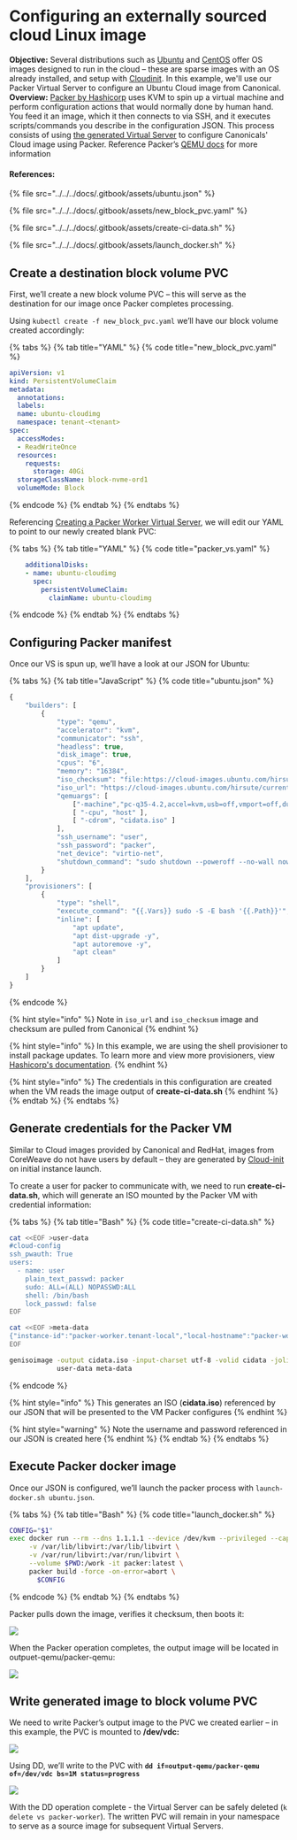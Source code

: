 # Configuring an externally sourced cloud Linux image

**Objective:** Several distributions such as [Ubuntu](https://cloud-images.ubuntu.com) and [CentOS](https://cloud.centos.org/altarch/7/images/) offer OS images designed to run in the cloud – these are sparse images with an OS already installed, and setup with [Cloudinit](https://cloudinit.readthedocs.io/en/latest/). In this example, we'll use our Packer Virtual Server to configure an Ubuntu Cloud image from Canonical.\
**Overview:** [Packer by Hashicorp](https://www.packer.io/intro) uses KVM to spin up a virtual machine and perform configuration actions that would normally done by human hand. You feed it an image, which it then connects to via SSH, and it executes scripts/commands you describe in the configuration JSON. This process consists of using [the generated Virtual Server](creating-a-packer-worker-virtual-server.md) to configure Canonicals' Cloud image using Packer. Reference Packer’s [QEMU docs](https://www.packer.io/docs/builders/qemu) for more information

#### References:

{% file src="../../../docs/.gitbook/assets/ubuntu.json" %}

{% file src="../../../docs/.gitbook/assets/new_block_pvc.yaml" %}

{% file src="../../../docs/.gitbook/assets/create-ci-data.sh" %}

{% file src="../../../docs/.gitbook/assets/launch_docker.sh" %}

## Create a destination block volume PVC

First, we’ll create a new block volume PVC – this will serve as the destination for our image once Packer completes processing.

Using `kubectl create -f new_block_pvc.yaml` we’ll have our block volume created accordingly:

{% tabs %}
{% tab title="YAML" %}
{% code title="new_block_pvc.yaml" %}
```yaml
apiVersion: v1
kind: PersistentVolumeClaim
metadata:
  annotations:
  labels:
  name: ubuntu-cloudimg
  namespace: tenant-<tenant>
spec:
  accessModes:
  - ReadWriteOnce
  resources:
    requests:
      storage: 40Gi
  storageClassName: block-nvme-ord1
  volumeMode: Block
```
{% endcode %}
{% endtab %}
{% endtabs %}

Referencing [Creating a Packer Worker Virtual Server](https://app.gitbook.com/@coreweave/s/coreweave/\~/drafts/-MgqXuJGx7Fuy03tCSXb/virtual-servers/examples/using-packer-to-create-and-update-os-images#creating-a-packer-worker-virtual-server), we will edit our YAML to point to our newly created blank PVC:

{% tabs %}
{% tab title="YAML" %}
{% code title="packer_vs.yaml" %}
```yaml
    additionalDisks:
    - name: ubuntu-cloudimg
      spec:
        persistentVolumeClaim:
          claimName: ubuntu-cloudimg
```
{% endcode %}
{% endtab %}
{% endtabs %}

## Configuring Packer manifest

Once our VS is spun up, we’ll have a look at our JSON for Ubuntu:

{% tabs %}
{% tab title="JavaScript" %}
{% code title="ubuntu.json" %}
```javascript
{
    "builders": [
        {
            "type": "qemu",
            "accelerator": "kvm",
            "communicator": "ssh",
            "headless": true,
            "disk_image": true,
            "cpus": "6",
            "memory": "16384",
            "iso_checksum": "file:https://cloud-images.ubuntu.com/hirsute/current/SHA256SUMS",
            "iso_url": "https://cloud-images.ubuntu.com/hirsute/current/hirsute-server-cloudimg-amd64.img",
            "qemuargs": [
                ["-machine","pc-q35-4.2,accel=kvm,usb=off,vmport=off,dump-guest-core=off"],
                [ "-cpu", "host" ],
                [ "-cdrom", "cidata.iso" ]
            ],
            "ssh_username": "user",
            "ssh_password": "packer",
            "net_device": "virtio-net",
            "shutdown_command": "sudo shutdown --poweroff --no-wall now"
        }
    ],
    "provisioners": [
        {
            "type": "shell",
            "execute_command": "{{.Vars}} sudo -S -E bash '{{.Path}}'",
            "inline": [
                "apt update",
                "apt dist-upgrade -y",
                "apt autoremove -y",
                "apt clean"
            ]
        }
    ]
}
```
{% endcode %}

{% hint style="info" %}
Note in `iso_url` and `iso_checksum` image and checksum are pulled from Canonical
{% endhint %}

{% hint style="info" %}
In this example, we are using the shell provisioner to install package updates. To learn more and view more provisioners, view [Hashicorp's documentation](https://www.packer.io/docs/provisioners/shell).
{% endhint %}

{% hint style="info" %}
The credentials in this configuration are created when the VM reads the image output of **create-ci-data.sh**
{% endhint %}
{% endtab %}
{% endtabs %}

## Generate credentials for the Packer VM

Similar to Cloud images provided by Canonical and RedHat, images from CoreWeave do not have users by default – they are generated by [Cloud-init](https://cloudinit.readthedocs.io/en/latest/) on initial instance launch.

To create a user for packer to communicate with, we need to run **create-ci-data.sh**, which will generate an ISO mounted by the Packer VM with credential information:

{% tabs %}
{% tab title="Bash" %}
{% code title="create-ci-data.sh" %}
```bash
cat <<EOF >user-data
#cloud-config
ssh_pwauth: True
users:
  - name: user
    plain_text_passwd: packer
    sudo: ALL=(ALL) NOPASSWD:ALL
    shell: /bin/bash
    lock_passwd: false
EOF

cat <<EOF >meta-data
{"instance-id":"packer-worker.tenant-local","local-hostname":"packer-worker"}
EOF

genisoimage -output cidata.iso -input-charset utf-8 -volid cidata -joliet -r \
            user-data meta-data
```
{% endcode %}

{% hint style="info" %}
This generates an ISO (**cidata.iso**) referenced by our JSON that will be presented to the VM Packer configures
{% endhint %}

{% hint style="warning" %}
Note the username and password referenced in our JSON is created here
{% endhint %}
{% endtab %}
{% endtabs %}

## Execute Packer docker image

Once our JSON is configured, we’ll launch the packer process with `launch-docker.sh ubuntu.json`.

{% tabs %}
{% tab title="Bash" %}
{% code title="launch_docker.sh" %}
```bash
CONFIG="$1"
exec docker run --rm --dns 1.1.1.1 --device /dev/kvm --privileged --cap-add=NET_ADMIN --net=host \
     -v /var/lib/libvirt:/var/lib/libvirt \
     -v /var/run/libvirt:/var/run/libvirt \
     --volume $PWD:/work -it packer:latest \
     packer build -force -on-error=abort \
       $CONFIG
```
{% endcode %}
{% endtab %}
{% endtabs %}

Packer pulls down the image, verifies it checksum, then boots it:

![](../../../docs/.gitbook/assets/13.png)

When the Packer operation completes, the output image will be located in outpuet-qemu/packer-qemu:

![](../../../docs/.gitbook/assets/15.png)

## Write generated image to block volume PVC

We need to write Packer’s output image to the PVC we created earlier – in this example, the PVC is mounted to **/dev/vdc:**

![](../../../docs/.gitbook/assets/16.png)

Using DD, we’ll write to the PVC with **`dd if=output-qemu/packer-qemu of=/dev/vdc bs=1M status=progress`**

![](../../../docs/.gitbook/assets/17.png)

With the DD operation complete - the Virtual Server can be safely deleted (`k delete vs packer-worker`). The written PVC will remain in your namespace to serve as a source image for subsequent Virtual Servers.

